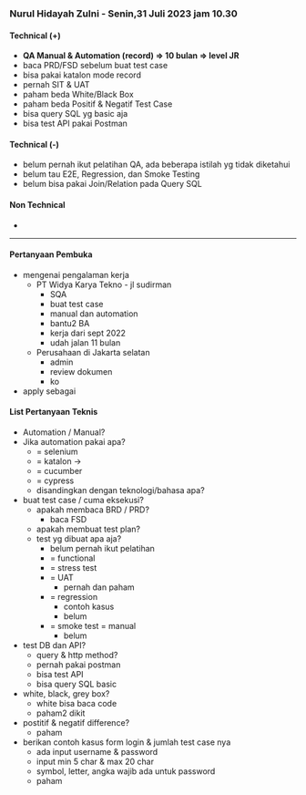 ### Nurul Hidayah Zulni - Senin,31 Juli 2023 jam 10.30

#### Technical (+) 

- **QA Manual & Automation (record) => 10 bulan => level JR**  
- baca PRD/FSD sebelum buat test case
- bisa pakai katalon mode record
- pernah SIT & UAT
- paham beda White/Black Box
- paham beda Positif & Negatif Test Case
- bisa query SQL yg basic aja
- bisa test API pakai Postman

#### Technical (-)  

- belum pernah ikut pelatihan QA, ada beberapa istilah yg tidak diketahui
- belum tau E2E, Regression, dan Smoke Testing
- belum bisa pakai Join/Relation pada Query SQL

#### Non Technical  

- 

---

#### Pertanyaan Pembuka

- mengenai pengalaman kerja  
	- PT Widya Karya Tekno - jl sudirman
		- SQA
		- buat test case
		- manual dan automation
		- bantu2 BA
		- kerja dari sept 2022
		- udah jalan 11 bulan
	- Perusahaan di Jakarta selatan
		- admin
		- review dokumen
		- ko
- apply sebagai


#### List Pertanyaan Teknis

- Automation / Manual?  
- Jika automation pakai apa?
	- = selenium
	- = katalon ->
	- = cucumber
	- = cypress
	- disandingkan dengan teknologi/bahasa apa?
- buat test case / cuma eksekusi?
	- apakah membaca BRD / PRD?
		- baca FSD
	- apakah membuat test plan?
	- test yg dibuat apa aja?
		- belum pernah ikut pelatihan
		- = functional
		- = stress test
		- = UAT
			- pernah dan paham
		- = regression
			- contoh kasus
			- belum
		- = smoke test = manual
			- belum
- test DB dan API?
	- query & http method?
	- pernah pakai postman
	- bisa test API
	- bisa query SQL basic
- white, black, grey box?
	- white bisa baca code
	- paham2 dikit
- postitif & negatif difference?
	- paham
- berikan contoh kasus form login & jumlah test case nya
	- ada input username & password
	- input min 5 char & max 20 char
	- symbol, letter, angka wajib ada untuk password
	- paham